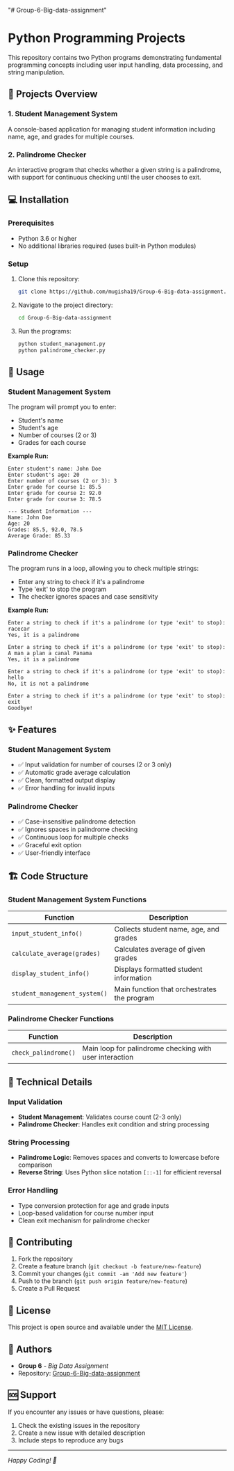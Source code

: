 "# Group-6-Big-data-assignment" 

# Python Programming Projects

This repository contains two Python programs demonstrating fundamental programming concepts including user input handling, data processing, and string manipulation.

## 🚀 Projects Overview

### 1. Student Management System
A console-based application for managing student information including name, age, and grades for multiple courses.

### 2. Palindrome Checker
An interactive program that checks whether a given string is a palindrome, with support for continuous checking until the user chooses to exit.

## 💻 Installation

### Prerequisites
- Python 3.6 or higher
- No additional libraries required (uses built-in Python modules)

### Setup
1. Clone this repository:
   ```bash
   git clone https://github.com/mugisha19/Group-6-Big-data-assignment.git
   ```

2. Navigate to the project directory:
   ```bash
   cd Group-6-Big-data-assignment
   ```

3. Run the programs:
   ```bash
   python student_management.py
   python palindrome_checker.py
   ```

## 🎯 Usage

### Student Management System

The program will prompt you to enter:
- Student's name
- Student's age
- Number of courses (2 or 3)
- Grades for each course

**Example Run:**
```
Enter student's name: John Doe
Enter student's age: 20
Enter number of courses (2 or 3): 3
Enter grade for course 1: 85.5
Enter grade for course 2: 92.0
Enter grade for course 3: 78.5

--- Student Information ---
Name: John Doe
Age: 20
Grades: 85.5, 92.0, 78.5
Average Grade: 85.33
```

### Palindrome Checker

The program runs in a loop, allowing you to check multiple strings:
- Enter any string to check if it's a palindrome
- Type 'exit' to stop the program
- The checker ignores spaces and case sensitivity

**Example Run:**
```
Enter a string to check if it's a palindrome (or type 'exit' to stop): racecar
Yes, it is a palindrome

Enter a string to check if it's a palindrome (or type 'exit' to stop): A man a plan a canal Panama
Yes, it is a palindrome

Enter a string to check if it's a palindrome (or type 'exit' to stop): hello
No, it is not a palindrome

Enter a string to check if it's a palindrome (or type 'exit' to stop): exit
Goodbye!
```

## ✨ Features

### Student Management System
- ✅ Input validation for number of courses (2 or 3 only)
- ✅ Automatic grade average calculation
- ✅ Clean, formatted output display
- ✅ Error handling for invalid inputs

### Palindrome Checker
- ✅ Case-insensitive palindrome detection
- ✅ Ignores spaces in palindrome checking
- ✅ Continuous loop for multiple checks
- ✅ Graceful exit option
- ✅ User-friendly interface

## 🏗️ Code Structure

### Student Management System Functions

| Function | Description |
|----------|-------------|
| `input_student_info()` | Collects student name, age, and grades |
| `calculate_average(grades)` | Calculates average of given grades |
| `display_student_info()` | Displays formatted student information |
| `student_management_system()` | Main function that orchestrates the program |

### Palindrome Checker Functions

| Function | Description |
|----------|-------------|
| `check_palindrome()` | Main loop for palindrome checking with user interaction |

## 🔧 Technical Details

### Input Validation
- **Student Management**: Validates course count (2-3 only)
- **Palindrome Checker**: Handles exit condition and string processing

### String Processing
- **Palindrome Logic**: Removes spaces and converts to lowercase before comparison
- **Reverse String**: Uses Python slice notation `[::-1]` for efficient reversal

### Error Handling
- Type conversion protection for age and grade inputs
- Loop-based validation for course number input
- Clean exit mechanism for palindrome checker

## 🤝 Contributing

1. Fork the repository
2. Create a feature branch (`git checkout -b feature/new-feature`)
3. Commit your changes (`git commit -am 'Add new feature'`)
4. Push to the branch (`git push origin feature/new-feature`)
5. Create a Pull Request

## 📝 License

This project is open source and available under the [MIT License](LICENSE).

## 👥 Authors

- **Group 6** - *Big Data Assignment*
- Repository: [Group-6-Big-data-assignment](https://github.com/mugisha19/Group-6-Big-data-assignment)

## 🆘 Support

If you encounter any issues or have questions, please:
1. Check the existing issues in the repository
2. Create a new issue with detailed description
3. Include steps to reproduce any bugs

---

*Happy Coding! 🐍*
